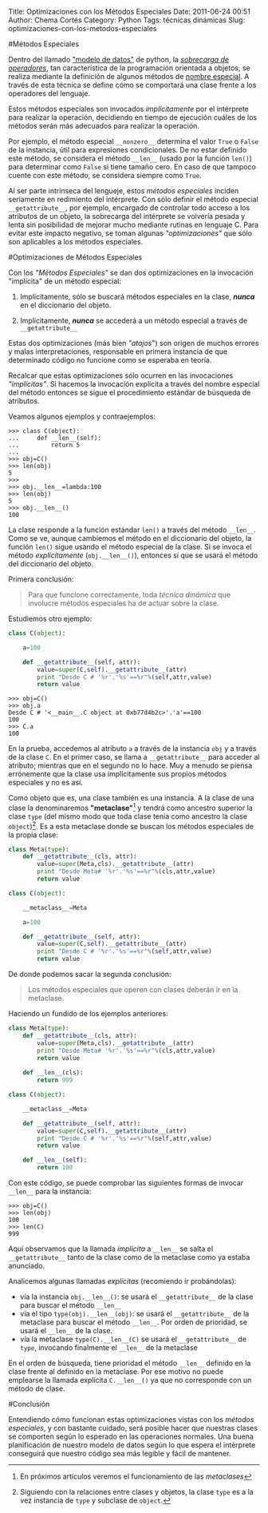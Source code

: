 Title: Optimizaciones con los Métodos Especiales
Date: 2011-06-24 00:51
Author: Chema Cortés
Category: Python
Tags: técnicas dinámicas
Slug: optimizaciones-con-los-metodos-especiales

#Métodos Especiales

Dentro del llamado ["modelo de datos"][modeldata] de python, la [*sobrecarga de operadores*][2], tan característica de la programación orientada a objetos, se realiza mediante la definición de algunos métodos de [nombre especial][1]. A través de esta técnica se define cómo se comportará una clase frente a los operadores del lenguaje.

Estos métodos especiales son invocados *implícitamente* por el intérprete para realizar la operación, decidiendo en tiempo de ejecución cuáles de los  métodos serán más adecuados para realizar la operación.

Por ejemplo, el método especial `__nonzero__` determina el valor `True` o `False` de la instancia, útil para expresiones condicionales. De no estar definido este método, se considera el método `__len__` (usado por la función `len()`) para determinar como `False` si tiene tamaño cero. En caso de que tampoco cuente con este método, se considera siempre como `True`.

Al ser parte intrínseca del lengueje, estos *métodos especiales* inciden seriamente en redimiento del intérprete. Con sólo definir el método especial `__getattribute__`, por ejemplo, encargado de controlar todo acceso a los atributos de un objeto, la sobrecarga del intérprete se volvería pesada y lenta sin posibilidad de mejorar mucho mediante rutinas en lenguaje C. Para evitar este impacto negativo, se toman algunas *"optimizaciones"* que sólo son aplicables a los métodos especiales.

#Optimizaciones de Métodos Especiales

Con los *"Métodos Especiales"* se dan dos optimizaciones en la invocación "implícita" de un método especial:

1. Implícitamente, sólo se buscará métodos especiales en la clase, ***nunca*** en el diccionario del objeto.

2. Implícitamente, ***nunca*** se accederá a un método especial a través de `__getattribute__`

Estas dos optimizaciones (más bien *"atajos*") son origen de muchos errores y malas interpretaciones, responsable en primera instancia de que determinado código no funcione como se esperaba en teoría.

Recalcar que estas optimizaciones sólo ocurren en las invocaciones *"implícitas"*. Si hacemos la invocación explícita a través del nombre especial del método entonces se sigue el procedimiento estándar de búsqueda de atributos.

Veamos algunos ejemplos y contraejemplos:

```
>>> class C(object):
...     def __len__(self):
...         return 5
... 
>>> obj=C()
>>> len(obj)
5
>>> 
>>> obj.__len__=lambda:100
>>> len(obj)
5
>>> obj.__len__()
100
```

La clase responde a la función estándar `len()` a través del método `__len__`. Como se ve, aunque cambiemos el método en el diccionario del objeto, la función `len()` sigue usando el método especial de la clase. Si se invoca el método *explícitamente* (`obj.__len__()`), entonces sí que se usará el método del diccionario del objeto.

Primera conclusión:
>Para que funcione correctamente, toda *técnica dinámica* que involucre métodos especiales ha de actuar sobre la clase.

Estudiemos otro ejemplo:

```python
class C(object):

    a=100

    def __getattribute__(self, attr):
        value=super(C,self).__getattribute__(attr)
        print "Desde C # '%r'.'%s'==%r"%(self,attr,value)
        return value
```
```
>>> obj=C()
>>> obj.a
Desde C # '<__main__.C object at 0xb77d4b2c>'.'a'==100
100
>>> C.a
100
```

En la prueba, accedemos al atributo `a` a través de la instancia `obj` y a través de la clase `C`. En el primer caso, se llama a `__getattribute__` para acceder al atributo; mientras que en el segundo no lo hace. Muy a menudo se piensa errónemente que la clase usa implícitamente sus propios métodos especiales y no es así.

Como objeto que es, una clase también es una instancia. A la clase de una clase la denominaremos **"metaclase"**[^2] y tendrá como ancestro superior la clase `type` (del mismo modo que toda clase tenía como ancestro la clase `object`)[^1]. Es a esta metaclase donde se buscan los métodos especiales de la propia clase:

```python
class Meta(type):
    def __getattribute__(cls, attr):
        value=super(Meta,cls).__getattribute__(attr)
        print "Desde Meta# '%r'.'%s'==%r"%(cls,attr,value)
        return value

class C(object):

    __metaclass__=Meta

    a=100

    def __getattribute__(self, attr):
        value=super(C,self).__getattribute__(attr)
        print "Desde C # '%r'.'%s'==%r"%(self,attr,value)
        return value
```

De donde podemos sacar la segunda conclusión:

>Los métodos especiales que operen con clases deberán ir en la metaclase.

Haciendo un fundido de los ejemplos anteriores:

```python
class Meta(type):
    def __getattribute__(cls, attr):
        value=super(Meta,cls).__getattribute__(attr)
        print "Desde Meta# '%r'.'%s'==%r"%(cls,attr,value)
        return value
    
    def __len__(cls):
        return 999

class C(object):

    __metaclass__=Meta

    def __getattribute__(self, attr):
        value=super(C,self).__getattribute__(attr)
        print "Desde C # '%r'.'%s'==%r"%(self,attr,value)
        return value

    def __len__(self):
        return 100
```

Con este código, se puede comprobar las siguientes formas de invocar `__len__` para la instancia:

```
>>> obj=C()
>>> len(obj)
100
>>> len(C)
999
```

Aquí observamos que la llamada *implícita* a `__len__` se salta el `__getattribute__` tanto de la clase como de la metaclase como ya estaba anunciado. 

Analicemos algunas llamadas *explícitas* (recomiendo ir probándolas):

- vía la instancia `obj.__len__()`:  se usará el `__getattribute__` de la clase para buscar el método `__len__`
- vía el tipo `type(obj).__len__(obj)`:   se usará el `__getattribute__` de la metaclase para buscar el método `__len__`. Por orden de prioridad, se usará el `__len__` de la clase.
- vía la metaclase `type(C).__len__(C)` se usará el `__getattribute__` de `type`, invocando finalmente el `__len__` de la metaclase

En el orden de búsqueda, tiene prioridad el método `__len__` definido en la clase frente al definido en la metaclase. Por ese motivo no puede emplearse la llamada explícita `C.__len__()` ya que no corresponde con un método de clase.

#Conclusión

Entendiendo cómo funcionan estas optimizaciones vistas con los *métodos especiales*, y con bastante cuidado, será posible hacer que nuestras clases se comporten según lo esperado en las operaciones normales. Una buena planificación de nuestro modelo de datos según lo que espera el intérprete conseguirá que nuestro código sea más legible y fácil de mantener.

[modeldata]: http://www.python.org/doc//current/reference/datamodel.html "Modelo de datos"
[1]: http://www.python.org/doc//current/reference/datamodel.html#special-method-names "Nombres especiales de métodos"
[2]: http://es.wikipedia.org/wiki/Sobrecarga "Sobrecarga de operadores"

[^1]: Siguiendo con la relaciones entre clases y objetos, la clase `type` es a la vez instancia de `type` y subclase de `object`.
[^2]: En próximos artículos veremos el funcionamiento de las *metaclases*
